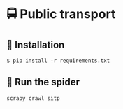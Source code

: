 # :oncoming_bus: Public transport

## :busstop: Installation

    $ pip install -r requirements.txt

## :bus: Run the spider

    scrapy crawl sitp
